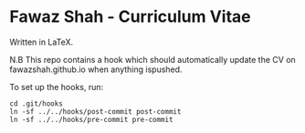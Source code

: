 # Fawaz Shah - Curriculum Vitae

Written in LaTeX.

N.B This repo contains a hook which should automatically update the CV on fawazshah.github.io when anything ispushed.

To set up the hooks, run:

```
cd .git/hooks
ln -sf ../../hooks/post-commit post-commit
ln -sf ../../hooks/pre-commit pre-commit
```
